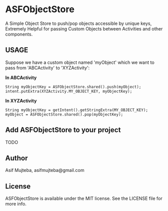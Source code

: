 # ASFObjectStore
A Simple Object Store to push/pop objects accessible by unique keys, Extremely Helpful for passing Custom Objects between Activities and other components.

<h2>USAGE</h2>
Suppose we have a custom object named 'myObject' which we want to pass from 'ABCActivity' to 'XYZActivity':

**In ABCActivity**
```
String myObjectKey = ASFObjectStore.shared().push(myObject);
intent.putExtra(XYZActivity.MY_OBJECT_KEY, myObjectKey);
```

**In XYZActivity**
```
String myObjectKey = getIntent().getStringExtra(MY_OBJECT_KEY);
myObject = ASFObjectStore.shared().pop(myObjectKey);
```

<h2>Add ASFObjectStore to your project</h2>
TODO

<h2>Author</h2>
Asif Mujteba, asifmujteba@gmail.com

<h2>License</h2>
ASFObjectStore is available under the MIT license. See the LICENSE file for more info.
